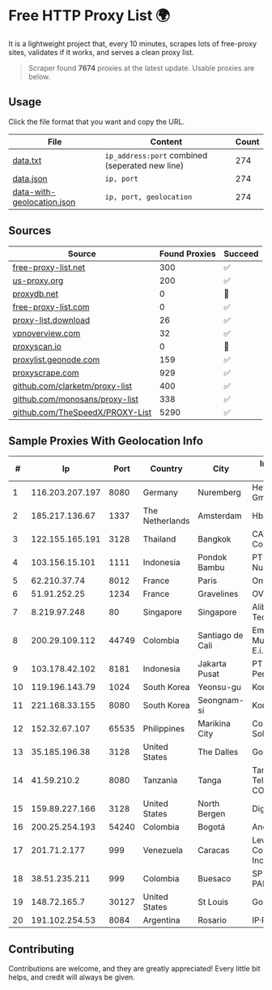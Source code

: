 
# Free HTTP Proxy List 🌍

It is a lightweight project that, every 10 minutes, scrapes lots of free-proxy sites, validates if it works, and serves a clean proxy list.


> Scraper found **7674** proxies at the latest update. Usable proxies are below.

## Usage

Click the file format that you want and copy the URL.


|File|Content|Count|
|----|-------|-----|
|[data.txt](https://raw.githubusercontent.com/themiralay/Proxy-List-World/master/data.txt)|`ip_address:port` combined (seperated new line)|274|
|[data.json](https://raw.githubusercontent.com/themiralay/Proxy-List-World/master/data.json)|`ip, port`|274|
|[data-with-geolocation.json](https://raw.githubusercontent.com/themiralay/Proxy-List-World/master/data-with-geolocation.json)|`ip, port, geolocation`|274|

## Sources

|Source|Found Proxies|Succeed|
|------|-------------|-------|
|[free-proxy-list.net](https://free-proxy-list.net)|300|✅|
|[us-proxy.org](https://www.us-proxy.org)|200|✅|
|[proxydb.net](http://proxydb.net)|0|🚫|
|[free-proxy-list.com](https://free-proxy-list.com/?page=&port=&type%5B%5D=http&type%5B%5D=https&up_time=0&search=Search)|0|✅|
|[proxy-list.download](https://www.proxy-list.download/HTTP)|26|✅|
|[vpnoverview.com](https://vpnoverview.com/privacy/anonymous-browsing/free-proxy-servers)|32|✅|
|[proxyscan.io](https://www.proxyscan.io)|0|🚫|
|[proxylist.geonode.com](https://proxylist.geonode.com/api/proxy-list?limit=300&page=1&sort_by=lastChecked&sort_type=desc&protocols=http,https)|159|✅|
|[proxyscrape.com](https://api.proxyscrape.com/v2/?request=displayproxies&protocol=http&timeout=10000&country=all&ssl=all&anonymity=all)|929|✅|
|[github.com/clarketm/proxy-list](https://raw.githubusercontent.com/clarketm/proxy-list/master/proxy-list-raw.txt)|400|✅|
|[github.com/monosans/proxy-list](https://raw.githubusercontent.com/monosans/proxy-list/main/proxies/http.txt)|338|✅|
|[github.com/TheSpeedX/PROXY-List](https://raw.githubusercontent.com/TheSpeedX/PROXY-List/master/http.txt)|5290|✅|


## Sample Proxies With Geolocation Info

|#|Ip|Port|Country|City|Internet Service Provider|
|-|--|----|-------|----|-------------------------|
|1|116.203.207.197|8080|Germany|Nuremberg|Hetzner Online GmbH|
|2|185.217.136.67|1337|The Netherlands|Amsterdam|Hbing Limited|
|3|122.155.165.191|3128|Thailand|Bangkok|CAT Telecom Public Company Limited|
|4|103.156.15.101|1111|Indonesia|Pondok Bambu|PT Lintas Jaringan Nusantara|
|5|62.210.37.74|8012|France|Paris|Online S.A.S.|
|6|51.91.252.25|1234|France|Gravelines|OVH SAS|
|7|8.219.97.248|80|Singapore|Singapore|Alibaba (US) Technology Co., Ltd.|
|8|200.29.109.112|44749|Colombia|Santiago de Cali|Empresas Municipales De Cali E.i.c.e. E.S.P.|
|9|103.178.42.102|8181|Indonesia|Jakarta Pusat|PT Jaring Solusi Persada|
|10|119.196.143.79|1024|South Korea|Yeonsu-gu|Korea Telecom|
|11|221.168.33.155|8080|South Korea|Seongnam-si|Korea Telecom|
|12|152.32.67.107|65535|Philippines|Marikina City|Converge ICT Solution Inc|
|13|35.185.196.38|3128|United States|The Dalles|Google LLC|
|14|41.59.210.2|8080|Tanzania|Tanga|Tanzania Telecommunications CO. LTD|
|15|159.89.227.166|3128|United States|North Bergen|DigitalOcean, LLC|
|16|200.25.254.193|54240|Colombia|Bogotá|Andinet ON Line|
|17|201.71.2.177|999|Venezuela|Caracas|Level 3 Communications, Inc.|
|18|38.51.235.211|999|Colombia|Buesaco|SP SISTEMAS PALACIOS LTDA|
|19|148.72.165.7|30127|United States|St Louis|GoDaddy.com|
|20|191.102.254.53|8084|Argentina|Rosario|IP·RED|



## Contributing

Contributions are welcome, and they are greatly appreciated! Every
little bit helps, and credit will always be given.


